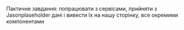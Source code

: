 
Пактичне завдання: попрацювати з сервісами, прийняти з Jasonplaseholder дані і вивести їх на нашу сторінку, все окремими компонентами

